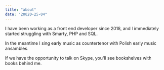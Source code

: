 ```yaml
---
title: "about"
date: "20020-25-04"
---
```

<p>I have been working as a front end developer since 2018, and I immediately started struggling with Smarty, PHP and SQL.</p>
<p>In the meantime I sing early music as countertenor with Polish early music ansambles.</p>
<p>If we have the opportunity to talk on Skype, you'll see bookshelves with books behind me.</p>